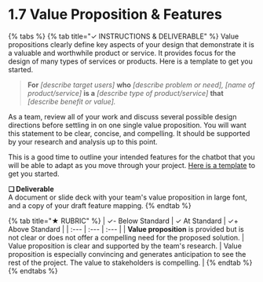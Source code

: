 # 1.7 Value Proposition & Features

{% tabs %}
{% tab title="✓  INSTRUCTIONS & DELIVERABLE" %}
Value propositions clearly define key aspects of your design that demonstrate it is a valuable and worthwhile product or service. It provides focus for the design of many types of services or products. Here is a template to get you started.

> **For** _\[describe target users\]_ **who** _\[describe problem or need\], \[name of product/service\]_ **is a** _\[describe type of product/service\]_ **that** _\[describe benefit or value\]._

As a team, review all of your work and discuss several possible design directions before settling in on one single value proposition. You will want this statement to be clear, concise, and compelling. It should be supported by your research and analysis up to this point.  
  
This is a good time to outline your intended features for the chatbot that you will be able to adapt as you move through your project. [Here is a template](https://docs.google.com/drawings/d/1oL9Wdbm0lDgp38PGO_dnXa47X32P92EbYNgvauZeF98/edit?usp=sharing) to get you started.

**❏ Deliverable**  
A document or slide deck with your team's value proposition in large font, and a copy of your draft feature mapping.
{% endtab %}

{% tab title="★  RUBRIC" %}
| ✓-  Below Standard | ✓  At Standard | ✓+  Above Standard |
| :--- | :--- | :--- |
| **Value proposition** is provided but is not clear or does not offer a compelling need for the proposed solution. | Value proposition is clear and supported by the team's research. | Value proposition is especially convincing and generates anticipation to see the rest of the project. The value to stakeholders is compelling. |
{% endtab %}
{% endtabs %}

